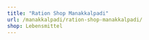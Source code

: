 ```yaml
---
title: "Ration Shop Manakkalpadi"
url: /manakkalpadi/ration-shop-manakkalpadi/
shop: Lebensmittel
---
```

